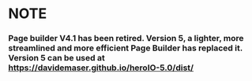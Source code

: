 # NOTE

### Page builder V4.1 has been retired. Version 5, a lighter, more streamlined and more efficient Page Builder has replaced it. Version 5 can be used at https://davidemaser.github.io/heroIO-5.0/dist/
